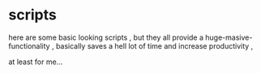 # scripts

here are some basic looking scripts , but they all provide a huge-masive-functionality , basically saves a hell lot of time and increase productivity ,

at least for me...

